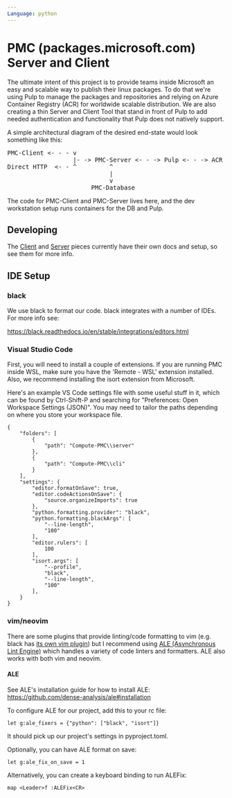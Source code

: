 ```yaml
---
Language: python
---
```


# PMC (packages.microsoft.com) Server and Client

The ultimate intent of this project is to provide teams inside Microsoft an easy and scalable
way to publish their linux packages.
To do that we're using Pulp to manage the packages and repositories and relying on Azure Container
Registry (ACR) for worldwide scalable distribution.
We are also creating a thin Server and Client Tool that stand in front of Pulp to add
needed authentication and functionality that Pulp does not natively support.

A simple architectural diagram of the desired end-state would look something like this:

<pre>
PMC-Client <- - - v
                  |- -> PMC-Server <- - -> Pulp <- - -> ACR <- - -> packages.microsoft.com
Direct HTTP  <- - ^         ^
                            |
                            v
                       PMC-Database
</pre>

The code for PMC-Client and PMC-Server lives here, and the dev workstation setup runs containers
for the DB and Pulp.

## Developing

The [Client](cli/README.md) and [Server](server/README.md) pieces currently have their own docs
and setup, so see them for more info.

## IDE Setup

### black

We use black to format our code. black integrates with a number of IDEs. For more info see:

https://black.readthedocs.io/en/stable/integrations/editors.html

### Visual Studio Code

First, you will need to install a couple of extensions. If you are running PMC inside WSL, make sure
you have the 'Remote - WSL' extension installed. Also, we recommend installing the isort extension
from Microsoft.

Here's an example VS Code settings file with some useful stuff in it, which can be found by
Ctrl-Shift-P and searching for "Preferences: Open Workspace Settings (JSON)". You may need to tailor
the paths depending on where you store your workspace file.

<!-- language: json -->

    {
        "folders": [
            {
                "path": "Compute-PMC\\server"
            },
            {
                "path": "Compute-PMC\\cli"
            }
        ],
        "settings": {
            "editor.formatOnSave": true,
            "editor.codeActionsOnSave": {
                "source.organizeImports": true
            },
            "python.formatting.provider": "black",
            "python.formatting.blackArgs": [
                "--line-length",
                "100"
            ],
            "editor.rulers": [
                100
            ],
            "isort.args": [
                "--profile",
                "black",
                "--line-length",
                "100"
            ],
        }
    }


### vim/neovim

There are some plugins that provide linting/code formatting to vim (e.g. black has [its own vim
plugin](https://github.com/psf/black/blob/main/plugin/black.vim)) but I recommend using [ALE
(Asynchronous Lint Engine)](https://github.com/dense-analysis/ale) which handles a variety of code
linters and formatters. ALE also works with both vim and neovim.

#### ALE

See ALE's installation guide for how to install ALE: https://github.com/dense-analysis/ale#installation

To configure ALE for our project, add this to your rc file:

```
let g:ale_fixers = {"python": ["black", "isort"]}
```

It should pick up our project's settings in pyproject.toml.

Optionally, you can have ALE format on save:

```
let g:ale_fix_on_save = 1
```

Alternatively, you can create a keyboard binding to run ALEFix:

```
map <Leader>f :ALEFix<CR>
```
